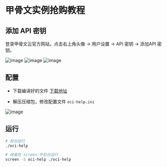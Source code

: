 # 甲骨文实例抢购教程

## 添加 API 密钥

登录甲骨文云官方网站，点击右上角头像 -> 用户设置 -> API 密钥 -> 添加API 密钥。

![image](https://github.com/lemoex/oci-help/raw/main/doc/api-key-1.png)
![image](https://github.com/lemoex/oci-help/raw/main/doc/api-key-2.png)
![image](https://github.com/lemoex/oci-help/raw/main/doc/api-key-3.png)


## 配置
- 下载编译好的文件 [下载地址](https://github.com/lemoex/oci-help/releases/latest)

- 解压压缩包，修改配置文件 `oci-help.ini`

![image](https://github.com/lemoex/oci-help/raw/main/doc/oci-help-ini.png)

## 运行
```bash
# 前台运行
./oci-help

# 或者在 screen 中后台运行
screen -S oci-help ./oci-help
```